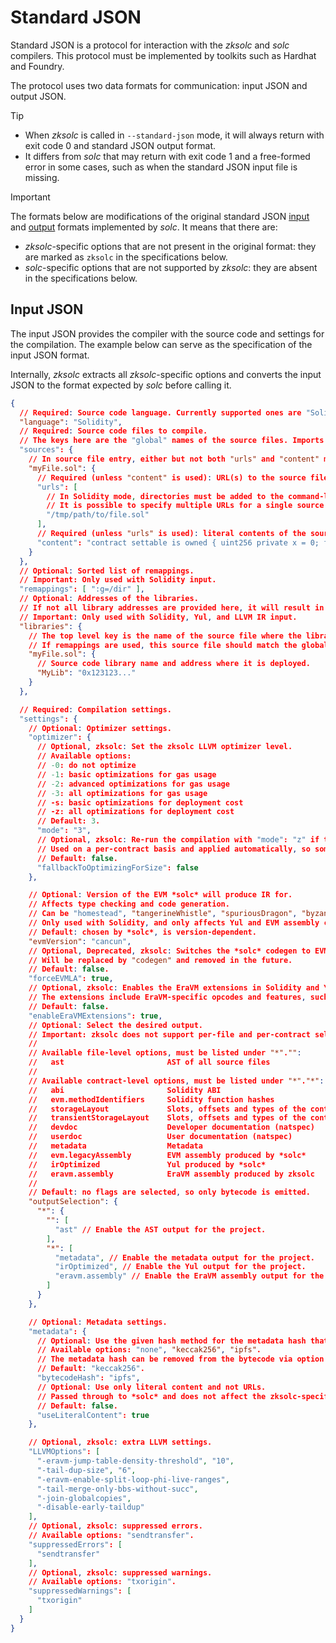 # Standard JSON

Standard JSON is a protocol for interaction with the *zksolc* and *solc* compilers. This protocol must be implemented by toolkits such as Hardhat and Foundry.

The protocol uses two data formats for communication: input JSON and output JSON.

> [!TIP]
> - When *zksolc* is called in `--standard-json` mode, it will always return with exit code 0 and standard JSON output format.
> - It differs from *solc* that may return with exit code 1 and a free-formed error in some cases, such as when the standard JSON input file is missing.

> [!IMPORTANT]
> The formats below are modifications of the original standard JSON [input](https://docs.soliditylang.org/en/latest/using-the-compiler.html#input-description) and [output](https://docs.soliditylang.org/en/latest/using-the-compiler.html#output-description) formats implemented by *solc*. It means that there are:
> - *zksolc*-specific options that are not present in the original format: they are marked as `zksolc` in the specifications below.
> - *solc*-specific options that are not supported by *zksolc*: they are absent in the specifications below.



## Input JSON

The input JSON provides the compiler with the source code and settings for the compilation. The example below can serve as the specification of the input JSON format.

Internally, *zksolc* extracts all *zksolc*-specific options and converts the input JSON to the format expected by *solc* before calling it.

```json
{
  // Required: Source code language. Currently supported ones are "Solidity", "Yul", "LLVM IR", "EraVM Assembly".
  "language": "Solidity",
  // Required: Source code files to compile.
  // The keys here are the "global" names of the source files. Imports can be using other file paths via remappings.
  "sources": {
    // In source file entry, either but not both "urls" and "content" must be specified.
    "myFile.sol": {
      // Required (unless "content" is used): URL(s) to the source file.
      "urls": [
        // In Solidity mode, directories must be added to the command-line via "--allow-paths <path>" for imports to work.
        // It is possible to specify multiple URLs for a single source file. In this case the first successfully resolved URL will be used.
        "/tmp/path/to/file.sol"
      ],
      // Required (unless "urls" is used): literal contents of the source file.
      "content": "contract settable is owned { uint256 private x = 0; function set(uint256 _x) public { if (msg.sender == owner) x = _x; } }"
    }
  },
  // Optional: Sorted list of remappings.
  // Important: Only used with Solidity input.
  "remappings": [ ":g=/dir" ],
  // Optional: Addresses of the libraries.
  // If not all library addresses are provided here, it will result in unlinked bytecode files that will require post-compile-time linking before deployment.
  // Important: Only used with Solidity, Yul, and LLVM IR input.
  "libraries": {
    // The top level key is the name of the source file where the library is used.
    // If remappings are used, this source file should match the global path after remappings were applied.
    "myFile.sol": {
      // Source code library name and address where it is deployed.
      "MyLib": "0x123123..."
    }
  },

  // Required: Compilation settings.
  "settings": {
    // Optional: Optimizer settings.
    "optimizer": {
      // Optional, zksolc: Set the zksolc LLVM optimizer level.
      // Available options:
      // -0: do not optimize
      // -1: basic optimizations for gas usage
      // -2: advanced optimizations for gas usage
      // -3: all optimizations for gas usage
      // -s: basic optimizations for deployment cost
      // -z: all optimizations for deployment cost
      // Default: 3.
      "mode": "3",
      // Optional, zksolc: Re-run the compilation with "mode": "z" if the compilation with "mode": "3" fails due to EraVM bytecode size limit.
      // Used on a per-contract basis and applied automatically, so some contracts will end up compiled with "mode": "3", and others with "mode": "z".
      // Default: false.
      "fallbackToOptimizingForSize": false
    },

    // Optional: Version of the EVM *solc* will produce IR for.
    // Affects type checking and code generation.
    // Can be "homestead", "tangerineWhistle", "spuriousDragon", "byzantium", "constantinople", "petersburg", "istanbul", "berlin", "london", "paris", "shanghai", "cancun" or "prague" (TODO, experimental).
    // Only used with Solidity, and only affects Yul and EVM assembly codegen. For instance, with version "cancun", *solc* will produce `MCOPY` instructions, whereas with older EVM versions it will not.
    // Default: chosen by *solc*, is version-dependent.
    "evmVersion": "cancun",
    // Optional, Deprecated, zksolc: Switches the *solc* codegen to EVM assembly, as by default zksolc has been using Yul codegen by default for historical reasons.
    // Will be replaced by "codegen" and removed in the future.
    // Default: false.
    "forceEVMLA": true,
    // Optional, zksolc: Enables the EraVM extensions in Solidity and Yul modes.
    // The extensions include EraVM-specific opcodes and features, such as call forwarding and usage of additional memory spaces.
    // Default: false.
    "enableEraVMExtensions": true,
    // Optional: Select the desired output.
    // Important: zksolc does not support per-file and per-contract selection.
    //
    // Available file-level options, must be listed under "*"."":
    //   ast                       AST of all source files
    //
    // Available contract-level options, must be listed under "*"."*":
    //   abi                       Solidity ABI
    //   evm.methodIdentifiers     Solidity function hashes
    //   storageLayout             Slots, offsets and types of the contract's state variables in storage
    //   transientStorageLayout    Slots, offsets and types of the contract's state variables in transient storage (TODO)
    //   devdoc                    Developer documentation (natspec)
    //   userdoc                   User documentation (natspec)
    //   metadata                  Metadata
    //   evm.legacyAssembly        EVM assembly produced by *solc*
    //   irOptimized               Yul produced by *solc*
    //   eravm.assembly            EraVM assembly produced by zksolc
    //
    // Default: no flags are selected, so only bytecode is emitted.
    "outputSelection": {
      "*": {
        "": [
          "ast" // Enable the AST output for the project.
        ],
        "*": [
          "metadata", // Enable the metadata output for the project.
          "irOptimized", // Enable the Yul output for the project.
          "eravm.assembly" // Enable the EraVM assembly output for the project.
        ]
      }
    },

    // Optional: Metadata settings.
    "metadata": {
      // Optional: Use the given hash method for the metadata hash that is appended to the bytecode.
      // Available options: "none", "keccak256", "ipfs".
      // The metadata hash can be removed from the bytecode via option "none".
      // Default: "keccak256".
      "bytecodeHash": "ipfs",
      // Optional: Use only literal content and not URLs.
      // Passed through to *solc* and does not affect the zksolc-specific metadata.
      // Default: false.
      "useLiteralContent": true
    },

    // Optional, zksolc: extra LLVM settings.
    "LLVMOptions": [
      "-eravm-jump-table-density-threshold", "10",
      "-tail-dup-size", "6",
      "-eravm-enable-split-loop-phi-live-ranges",
      "-tail-merge-only-bbs-without-succ",
      "-join-globalcopies",
      "-disable-early-taildup"
    ],
    // Optional, zksolc: suppressed errors.
    // Available options: "sendtransfer".
    "suppressedErrors": [
      "sendtransfer"
    ],
    // Optional, zksolc: suppressed warnings.
    // Available options: "txorigin".
    "suppressedWarnings": [
      "txorigin"
    ]
  }
}
```